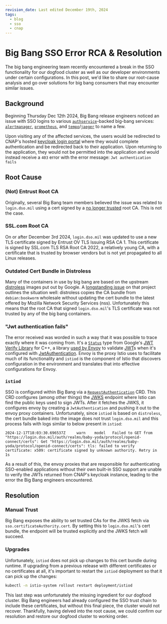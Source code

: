 ```yaml
---
revision_date: Last edited December 19th, 2024
tags:
  - blog
  - sso
  - cnap
---
```


# Big Bang SSO Error RCA & Resolution

The big bang engineering team recently encountered a break in the SSO functionality
for our dogfood cluster as well as our developer environments under certain
configurations. In this post, we'd like to share our root-cause analysis and go
over solutions for big bang consumers that may encounter similar issues.

## Background

Beginning Thursday Dec 12th 2024, Big Bang release engineers noticed an issue
with SSO logins to various
[`authservice`](https://github.com/istio-ecosystem/authservice)-backed big-bang
services: [`alertmanager`](https://github.com/prometheus/alertmanager),
[`prometheus`](https://github.com/prometheus/prometheus), and
[`tempo`](https://github.com/grafana/tempo)/[`jaeger`](https://github.com/jaegertracing/jaeger)
to name a few.

Upon visiting any of the affected services, the users would be redirected to
CNAP's hosted [keycloak login portal](https://login.dso.mil) where they would
complete authentication and be redirected back to their application. Upon
returning to the application, they would not be permitted into the application
and would instead receive a `403` error with the error message:
`Jwt authentication fails`

## Root Cause

### (Not) Entrust Root CA

Originally, several Big Bang team members believed the issue was related to
`login.dso.mil` using a cert signed by a
[no longer trusted](https://security.googleblog.com/2024/06/sustaining-digital-certificate-security.html)
root CA. This is not the case.

### SSL.com Root CA

On or after December 3rd 2024, `login.dso.mil` was updated to use a new TLS
certificate signed by Entrust OV TLS Issuing RSA CA 1. This certificate is
signed by SSL.com TLS RSA Root CA 2022, a relatively young CA, with a
certificate that is trusted by browser vendors but is not yet propagated to all
Linux releases.

### Outdated Cert Bundle in Distroless

Many of the containers in use by big bang are based on the upstream
[distroless](https://github.com/GoogleContainerTools/distroless) images put out
by Google. A
[longstanding issue](https://github.com/GoogleContainerTools/distroless/issues/753)
on that project outlines the situation well: distroless copies the CA bundle
from `debian:bookworm` wholesale without updating the cert bundle to the latest
offered by Mozilla Network Security Services (nss). Unfortunately this means
that the root CA that signed `login.dso.mil`'s TLS certificate was not trusted
by any of the big bang containers.

### "Jwt authentication fails"

The error received was worded in such a way that it was possible to trace
exactly where it was coming from. It's a
[`Status`](https://github.com/google/jwt_verify_lib/blob/b59e8075d4a4f975ba6f109e1916d6e60aeb5613/src/status.cc#L78)
type from Google's
[JWT Verify Library](https://github.com/google/jwt_verify_lib) for C++, a
library
[used by Envoy](https://github.com/envoyproxy/envoy/blob/b87da3fa9f008d87ab02df53840c5246f1ba6209/source/extensions/filters/http/jwt_authn/authenticator.cc#L17)
to validate [JWT](https://datatracker.ietf.org/doc/html/rfc7519)s when it's
configured with
[JwtAuthentication](https://github.com/envoyproxy/envoy/blob/70b74781ad29f61fc5e378d792ad62adbef86dea/api/envoy/extensions/filters/http/jwt_authn/v3/config.proto#L734).
Envoy is the proxy Istio uses to facilitate much of its functionality and
`istiod` is the component of Istio that discovers configuration in the
environment and translates that into effective configurations for Envoy.

### `istiod`

SSO is configured within Big Bang via a
[`RequestAuthentication`](https://istio.io/latest/docs/reference/config/security/request_authentication/)
CRD. This CRD configures (among other things) the
[JWKS](https://datatracker.ietf.org/doc/html/rfc7517#appendix-A) endpoint where Istio can
find the public keys used to sign JWTs. After it fetches the JWKS, it configures
envoy by creating a `JwtAuthentication` and pushing it out to the envoy proxy
containers. Unfortunately, since `istiod` is based on `distroless`, the cert
bundle baked into the image does not trust `login.dso.mil` and this process
fails with logs similar to below present in `istiod`:

```
2024-12-17T18:03:30.696537Z     warn    model   Failed to GET from "https://login.dso.mil/auth/realms/baby-yoda/protocol/openid-connect/certs": Get "https://login.dso.mil/auth/realms/baby-yoda/protocol/openid-connect/certs": tls: failed to verify certificate: x509: certificate signed by unknown authority. Retry in 1s
```

As a result of this, the envoy proxies that are responsible for authenticating
SSO-enabled applications without their own built-in SSO support are unable to
verify the JWTs returned from CNAP's keycloak instance, leading to the error the
Big Bang engineers encountered.

## Resolution

### Manual Trust

Big Bang exposes the ability to set trusted CAs for the JWKS fetch via
`sso.certificateAuthority.cert`. By setting this to `login.dso.mil`'s cert
bundle, the endpoint will be trusted explicitly and the JWKS fetch will succeed.

### Upgrades

Unfortunately, `istiod` does not pick up changes to this cert bundle during
runtime. If upgrading from a previous release with different certificates or no
certificates at all, it's important to restart the `istiod` deployment so that
it can pick up the changes:

```sh
kubectl -n istio-system rollout restart deployment/istiod
```

This last step was unfortunately the missing ingredient for our dogfood cluster.
Big Bang engineers had already configured the SSO trust chain to include these
certificates, but without this final piece, the cluster would not recover.
Thankfully, having delved into the root cause, we could confirm our resolution
and restore our dogfood cluster to working order.
